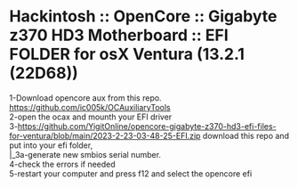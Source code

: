 # Hackintosh :: OpenCore :: Gigabyte z370 HD3 Motherboard :: EFI FOLDER for osX Ventura (13.2.1 (22D68))

1-Download opencore aux from this repo. https://github.com/ic005k/OCAuxiliaryTools<br/>
2-open the ocax and mounth your EFI driver<br/>
3-https://github.com/YigitOnline/opencore-gigabyte-z370-hd3-efi-files-for-ventura/blob/main/2023-2-23-03-48-25-EFI.zip download this repo and put into your efi folder, <br/>
|_3a-generate new smbios serial number.<br/>
4-check the errors if needed<br/>
5-restart your computer and press f12 and select the opencore efi<br/>
